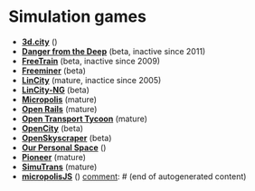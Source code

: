 # Simulation games

[comment]: # (start of autogenerated content, do not edit)
- **[3d.city](3d_city.md)** ()
- **[Danger from the Deep](danger_from_the_deep.md)** (beta, inactive since 2011)
- **[FreeTrain](freetrain.md)** (beta, inactive since 2009)
- **[Freeminer](freeminer.md)** (beta)
- **[LinCity](lincity.md)** (mature, inactice since 2005)
- **[LinCity-NG](lincity_ng.md)** (beta)
- **[Micropolis](micropolis.md)** (mature)
- **[Open Rails](open_rails.md)** (mature)
- **[Open Transport Tycoon](open_transport_tycoon.md)** (mature)
- **[OpenCity](open_city.md)** (beta)
- **[OpenSkyscraper](open_skyscraper.md)** (beta)
- **[Our Personal Space](our_personal_space.md)** ()
- **[Pioneer](pioneer.md)** (mature)
- **[SimuTrans](simutrans.md)** (mature)
- **[micropolisJS](micropolis_js.md)** ()
[comment]: # (end of autogenerated content)